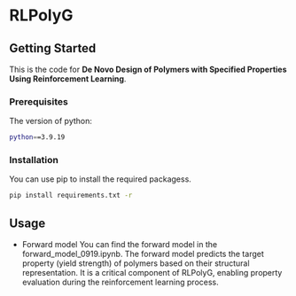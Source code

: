 # RLPolyG
<!-- GETTING STARTED -->
## Getting Started

This is the code for **De Novo Design of Polymers with Specified Properties Using Reinforcement Learning**.


### Prerequisites

The version of python:

  ```sh
  python==3.9.19
  ```

### Installation

You can use pip to install the required packagess.

  ```sh
  pip install requirements.txt -r
  ```

<!-- USAGE EXAMPLES -->
## Usage

* Forward model
You can find the forward model in the forward_model_0919.ipynb. The forward model predicts the target property (yield strength) of polymers based on their structural representation. It is a critical component of RLPolyG, enabling property evaluation during the reinforcement learning process.
